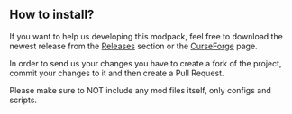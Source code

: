 ## How to install?

If you want to help us developing this modpack, feel free to download the newest release from the <a href="https://github.com/UeberallGebannt/Omikron/releases">Releases</a> section or the <a href="https://www.curseforge.com/minecraft/modpacks/life-at-the-assembly-line">CurseForge</a> page.

In order to send us your changes you have to create a fork of the project, commit your changes to it and then create a Pull Request.

Please make sure to NOT include any mod files itself, only configs and scripts.
